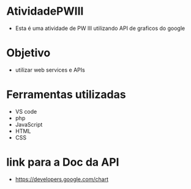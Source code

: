 # AtividadePWIII
- Esta é uma atividade de PW III utilizando API de graficos do google
# Objetivo
- utilizar web services e APIs
# Ferramentas utilizadas
- VS code
- php
- JavaScript
- HTML
- CSS

# link para a Doc da API
- https://developers.google.com/chart
